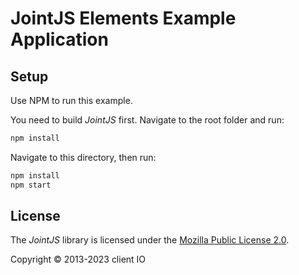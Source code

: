 # JointJS Elements Example Application

## Setup

Use NPM to run this example.

You need to build *JointJS* first. Navigate to the root folder and run:
```bash
npm install
```

Navigate to this directory, then run:
```bash
npm install
npm start
```

## License

The *JointJS* library is licensed under the [Mozilla Public License 2.0](https://github.com/clientIO/joint/blob/master/LICENSE).

Copyright © 2013-2023 client IO
